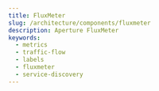 ```yaml
---
title: FluxMeter
slug: /architecture/components/fluxmeter
description: Aperture FluxMeter
keywords:
  - metrics
  - traffic-flow
  - labels
  - fluxmeter
  - service-discovery
---
```

